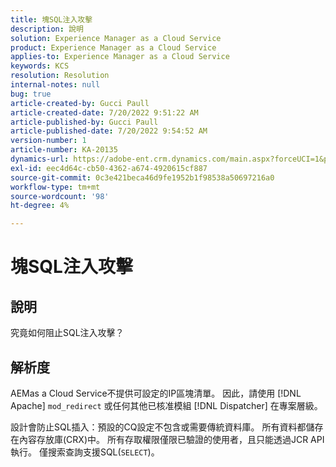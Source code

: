 ```yaml
---
title: 塊SQL注入攻擊
description: 說明
solution: Experience Manager as a Cloud Service
product: Experience Manager as a Cloud Service
applies-to: Experience Manager as a Cloud Service
keywords: KCS
resolution: Resolution
internal-notes: null
bug: true
article-created-by: Gucci Paull
article-created-date: 7/20/2022 9:51:22 AM
article-published-by: Gucci Paull
article-published-date: 7/20/2022 9:54:52 AM
version-number: 1
article-number: KA-20135
dynamics-url: https://adobe-ent.crm.dynamics.com/main.aspx?forceUCI=1&pagetype=entityrecord&etn=knowledgearticle&id=2da8317b-1108-ed11-82e4-00224809a4ae
exl-id: eec4d64c-cb50-4362-a674-4920615cf887
source-git-commit: 0c3e421beca46d9fe1952b1f98538a50697216a0
workflow-type: tm+mt
source-wordcount: '98'
ht-degree: 4%

---
```


# 塊SQL注入攻擊

## 說明


究竟如何阻止SQL注入攻擊？


## 解析度


AEMas a Cloud Service不提供可設定的IP區塊清單。 因此，請使用 [!DNL Apache] `mod_redirect` 或任何其他已核准模組 [!DNL Dispatcher] 在專案層級。

設計會防止SQL插入：預設的CQ設定不包含或需要傳統資料庫。 所有資料都儲存在內容存放庫(CRX)中。 所有存取權限僅限已驗證的使用者，且只能透過JCR API執行。 僅搜索查詢支援SQL(`SELECT`)。
